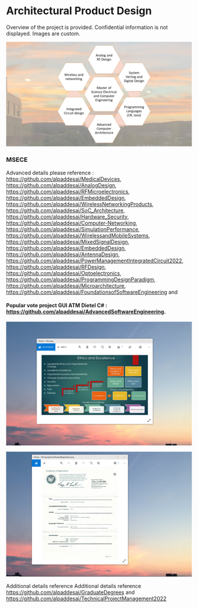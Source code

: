 # Architectural Product Design

Overview of the project is provided. Confidential information is not displayed. Images are custom.

![image](MSECE.jpg)

### MSECE
Advanced details please reference : https://github.com/alpaddesai/MedicalDevices, https://github.com/alpaddesai/AnalogDesign, https://github.com/alpaddesai/RFMicroelectronics, https://github.com/alpaddesai/EmbeddedDesign, https://github.com/alpaddesai/WirelessNetworkingProducts, https://github.com/alpaddesai/SoC_Architecture, https://github.com/alpaddesai/Hardware_Security, https://github.com/alpaddesai/Computer-Networking, https://github.com/alpaddesai/SimulationPerformance, https://github.com/alpaddesai/WirelessandMobileSystems, https://github.com/alpaddesai/MixedSignalDesign,  https://github.com/alpaddesai/EmbeddedDesign, https://github.com/alpaddesai/AntennaDesign, https://github.com/alpaddesai/PowerManagementIntegratedCircuit2022, https://github.com/alpaddesai/RFDesign, https://github.com/alpaddesai/Optoelectronics, https://github.com/alpaddesai/ProgrammingDesignParadigm, https://github.com/alpaddesai/Microarchitecture, https://github.com/alpaddesai/FoundationsofSoftwareEngineering and 

#### Popular vote project GUI ATM Dietel C# : https://github.com/alpaddesai/AdvancedSoftwareEngineering.

![image](EthicsandExcellence.png)

![image](USCopyrightCertificate.png)

Additional details reference Additional details reference https://github.com/alpaddesai/GraduateDegrees and https://github.com/alpaddesai/TechnicalProjectManagement2022
